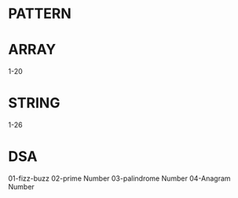# PATTERN

# ARRAY

1-20

# STRING

1-26

# DSA

01-fizz-buzz
02-prime Number
03-palindrome Number
04-Anagram Number
